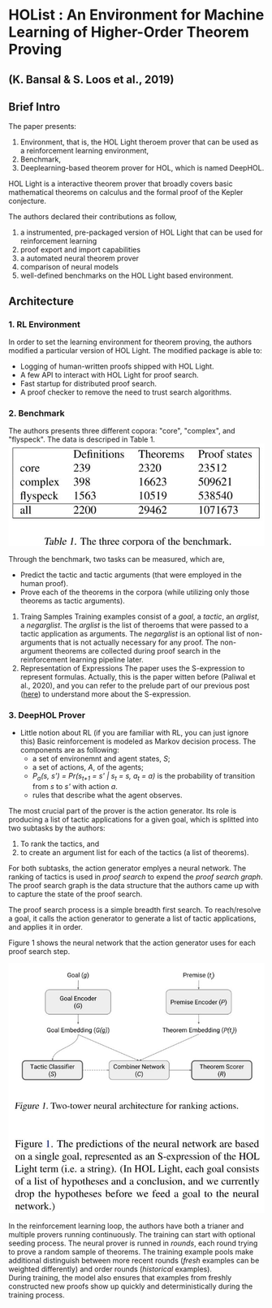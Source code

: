 # HOList : An Environment for Machine Learning of Higher-Order Theorem Proving 
## (K. Bansal & S. Loos et al., 2019)
## Brief Intro 
The paper presents:
1. Environment, that is, the HOL Light theroem prover that can be used as a reinforcement learning environment,
2. Benchmark, 
3. Deeplearning-based theorem prover for HOL, which is named DeepHOL.

HOL Light is a interactive theorem prover that broadly covers basic mathematical theorems on calculus and the formal proof of the Kepler conjecture. 

The authors declared their contributions as follow, 
1. a instrumented, pre-packaged version of HOL Light that can be used for reinforcement learning
2. proof export and import capabilities 
3. a automated neural theorem prover 
4. comparison of neural models 
5. well-defined benchmarks on the HOL Light based environment. 

## Architecture 

### 1. RL Environment 

In order to set the learning environment for theorem proving, the authors modified a particular version of HOL Light. The modified package is able to: 
* Logging of human-written proofs shipped with HOL Light. 
* A few API to interact with HOL Light for proof search. 
* Fast startup for distributed proof search. 
* A proof checker to remove the need to trust search algorithms.

### 2. Benchmark 

The authors presents three different copora: "core", "complex", and "flyspeck". The data is descriped in Table 1. 
![table1](table1.JPG)

Through the benchmark, two tasks can be measured, which are, 
* Predict the tactic and tactic arguments (that were employed in the human proof).
* Prove each of the theorems in the corpora (while utilizing only those theorems as tactic arguments).

1. Traing Samples 
Training examples consist of a *goal*, a *tactic*, an *arglist*, a *negarglist*. 
The *arglist* is the list of theroems that were passed to a tactic application as arguments. 
The *negarglist* is an optional list of non-arguments that is not actually necessary for any proof. The non-argument theorems are collected during proof search in the reinforcement learning pipeline later. 
2. Representation of Expressions 
The paper uses the S-expression to represent formulas. 
Actually, this is the paper witten before (Paliwal et al., 2020), and you can refer to the prelude part of our previous post ([here](https://mathprocessing.wordpress.com/2020/06/02/paper-review-palliwal-et-al-2019/)) to understand more about the S-expression. 

### 3. DeepHOL Prover 

* Little notion about RL (if you are  familiar with RL, you can just ignore this)
Basic reinforcement is modeled as Markov decision process. The components are as following:
    - a set of environemnt and agent states, *S*;
    - a set of actions, *A*, of the agents; 
    - *P<sub>a</sub>(s, s') = Pr(s<sub>t+1</sub> = s' | s<sub>t</sub> = s, a<sub>t</sub> = a)* is the probability of transition from *s* to *s'* with action *a*.
    - rules that describe what the agent observes.

The most crucial part of the prover is the action generator. Its role is
producing a list of tactic applications for a given goal, which is splitted into two subtasks by the authors: 
1) To rank the tactics, and 
2) to create an argument list for each of the tactics (a list of theorems).

For both subtasks, the action generator emplyes a neural network. The ranking of tactics is used in *proof search*  to expend the *proof search graph*.  
The proof search graph is the data structure that the authors came up with to capture the state of the proof search. 
<!--- more to write about..--->

The proof search process is a simple breadth first search. To reach/resolve a goal, it calls the action generator to generate a list of tactic applications, and applies it in order.
<!--- more to write about..--->

Figure 1 shows the neural network that the action generator uses for each proof search step. 

![figure1](figure1.JPG)

<!--- more to write about each networks..--->

In the reinforcement learning loop, the authors have both a trianer and multiple provers running continuously. 
The training can start with optional seeding process. The neural prover is runned in *rounds*, each round trying to prove a random sample of theorems. The training example pools make additional distinguish between more recent rounds (*fresh* examples can be weighted differently) and order rounds (*historical* examples).    
During training, the model also ensures that examples from freshly constructed new proofs show up quickly and deterministically during the training process. 

